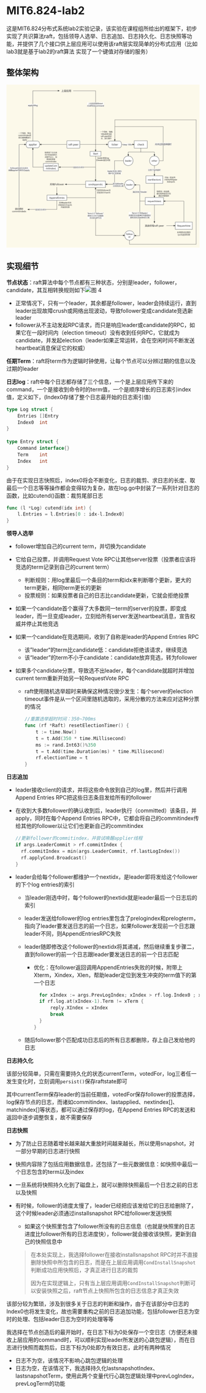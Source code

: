 # MIT6.824-lab2

这是MIT6.824分布式系统lab2实验记录，该实验在课程组所给出的框架下，初步实现了共识算法raft，包括领导人选举、日志追加、日志持久化、日志快照等功能，并提供了几个接口供上层应用可以使用该raft层实现简单的分布式应用（比如lab3就是基于lab2的raft算法 实现了一个键值对存储的服务）

##  整体架构

![raft架构](raft架构.jpg)

##  实现细节

**节点状态**：raft算法中每个节点都有三种状态，分别是leader，follower，candidate，其互相转换规则如下![图 4 ](https://github.com/maemual/raft-zh_cn/raw/master/images/raft-%E5%9B%BE4.png)

* 正常情况下，只有一个leader，其余都是follower，leader会持续运行，直到leader出现故障crush或网络出现波动，导致follower变成candidate竞选新leader
* follower从不主动发起RPC请求，而只是响应leader或candidate的RPC，如果它在一段时间内（election timeout）没有收到任何RPC，它就成为candidate，并发起election（leader如果正常运转，会在空闲时间不断发送heartbeat消息保证它的权威）

**任期Term**：raft将term作为逻辑时钟使用，让每个节点可以分辨过期的信息以及过期的leader

**日志log**：raft中每个日志都存储了三个信息，一个是上层应用传下来的command，一个是接收到命令时的term值，一个是顺序增长的日志索引index值，定义如下，(Index0存储了整个日志最开始的日志索引值)

```go
type Log struct {
	Entries []Entry
	Index0  int
}

type Entry struct {
	Command interface{}
	Term    int
	Index   int
}
```

由于在实现日志快照后，index0将会不断变化，日志的裁剪、求日志的长度、取最后一个日志等等操作都会变得较为复杂，故在log.go中封装了一系列针对日志的函数，比如cutend()函数：裁剪尾部日志

```go
func (l *Log) cutend(idx int) {
	l.Entries = l.Entries[0 : idx-l.Index0]
}
```

**领导人选举**

* follower增加自己的current term，并切换为candidate

* 它给自己投票，并调用Request Vote RPC让其他server投票（投票者应该将竞选的term记录到自己的current term）

  * 判断规则：用log里最后一个条目的term和idx来判断哪个更新，更大的term更新，相同term更长的更新
  * 投票规则：如果投票者自己的日志比candidate更新，它就会拒绝投票

* 如果一个candidate首个赢得了大多数同一term的server的投票，即变成leader，而一旦变成leader，立刻给所有server发送heartbeat消息，宣告权威并停止其他竞选

* 如果一个candidate在竞选期间，收到了自称是leader的Append Entries RPC

  * 该”leader“的term比candidate低：candidate拒绝该请求，继续竞选
  * 该“leader”的term不小于candidate：candidate放弃竞选，转为follower

* 如果多个candidate分票，导致选不出leader，每个candidate就超时并增加current term重新开始另一轮RequestVote RPC

  * raft使用随机选举超时来确保这种情况很少发生：每个server的election timeout事件是从一个区间里随机选取的，采用分散的方法来应对这种分票的情况

    ```go
    //重置选举超时时间：350~700ms
    func (rf *Raft) resetElectionTimer() {
    	t := time.Now()
    	t = t.Add(350 * time.Millisecond)
    	ms := rand.Int63()%350
    	t = t.Add(time.Duration(ms) * time.Millisecond)
    	rf.electionTime = t
    }
    ```

**日志追加**

* leader接收client的请求，并将这些命令放到自己的log里，然后并行调用Append Entries RPC把这些日志条目发给所有的follower

* 在收到大多数follower的确认收到后，leader执行（committed）该条目，并apply，同时在每个Append Entries RPC中，它都会将自己的commitindex传给其他的follower以让它们也更新自己的commitindex

  ```go
  //更新follower的commitindex，并尝试唤醒applier线程
  if args.LeaderCommit > rf.commitIndex {
  	rf.commitIndex = min(args.LeaderCommit, rf.lastLogIndex())
  	rf.applyCond.Broadcast()
  }
  ```

* leader会给每个follower都维护一个nextidx，是leader即将发给这个follower的下个log entries的索引

  * 当leader刚选中时，每个follower的nextidx就是leader最后一个日志后的索引

  * leader发送给follower的log entries里包含了prelogindex和prelogterm，指向了leader要发送日志的前一个日志，如果follower发现前一个日志跟leader不同，则AppendEntriesRPC失败

  * leader随即修改这个follower的nextidx将其递减，然后继续重复步骤二，直到follower的前一个日志跟leader要发送日志的前一个日志匹配

    * 优化：在follower返回调用AppendEntries失败的时候，附带上Xterm，Xindex，Xlen，帮助leader定位到发生冲突的term值下的第一个日志

      ```go
      	for xIndex := args.PrevLogIndex; xIndex > rf.log.Index0 ; xIndex-- {
      	if rf.log.at(xIndex-1).Term != xTerm {
      		reply.XIndex = xIndex
      		break
      	}
      }
      ```

  * 随后follower那个匹配成功日志后的所有日志都删除，存上自己发给他的日志

**日志持久化**

该部分较简单，只需在需要持久化的状态currentTerm，votedFor，log三者任一发生变化时，立刻调用`persist()`保存raftstate即可

其中currentTerm保存leader的当前任期值，votedFor保存follower的投票选择，log保存节点的日志，而诸如commitindex、lastapplied、nextindex[]、matchindex[]等状态，都可以通过保存的log，在Append Entries RPC的发送和返回中逐步调整恢复，故不需要保存

**日志快照**

* 为了防止日志随着增长越来越大重放时间越来越长，所以使用snapshot，对一部分早期的日志进行快照

* 快照内容除了包括应用数据信息，还包括了一些元数据信息：如快照中最后一个日志包含的term以及index

* 一旦系统将快照持久化到了磁盘上，就可以删除快照最后一个日志之前的日志以及快照

* 有时候，follower的进度太慢了，leader已经把应该发给它的日志给删除了，这个时候leader必须通过installsnapshot RPC给follower发送快照

  * 如果这个快照里包含了follower所没有的日志信息（也就是快照里的日志进度比follower所有的日志进度快），follower就会接收该快照，更新到自己的快照信息中

  > 在本处实现上，我选择follower在接收installsnapshot RPC时并不直接删除快照中所包含的日志，而是在上层应用调用`CondInstallSnapshot`判断成功应用快照后，才真正进行日志的裁剪
  >
  > 因为在实现逻辑上，只有当上层应用调用`CondInstallSnapshot`判断可以安装快照之后，raft节点上快照所包含的日志信息才真正失效

该部分较为繁琐，涉及到很多关于日志的判断和操作，由于在该部分中日志的Index0也将发生变化，故也需要重构之前的日志追加功能，包括follower日志为空时的处理、包括leader日志为空时的处理等等

我选择在节点创造后的最开始时，在日志下标为0处保存一个空日志（方便还未接收上层应用的command时，可以顺利实现leader所发送的心跳包逻辑），而在日志进行快照而裁剪后，日志下标为0处即为有效日志，此时有两种情况

* 日志不为空，该情况不影响心跳包逻辑的处理
* 日志为空，在该情况下，我选择持久化lastsnapshotIndex、lastsnapshotTerm，使用此两个变量代行心跳包逻辑处理中prevLogIndex，prevLogTerm的功能
